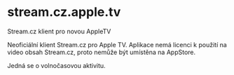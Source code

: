 # stream.cz.apple.tv
Stream.cz klient pro novou AppleTV

Neoficiální klient Stream.cz pro Apple TV. Aplikace nemá licenci k použití na video obsah Stream.cz, proto nemůže být umístěna na AppStore.

Jedná se o volnočasovou aktivitu.